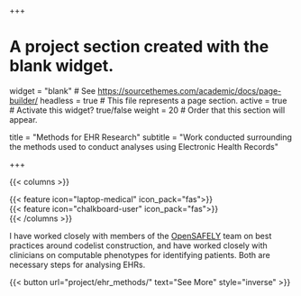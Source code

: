 +++
# A project section created with the blank widget.
widget = "blank"  # See https://sourcethemes.com/academic/docs/page-builder/
headless = true  # This file represents a page section.
active = true # Activate this widget? true/false
weight = 20  # Order that this section will appear.

title = "Methods for EHR Research"
subtitle = "Work conducted surrounding the methods used to conduct analyses using Electronic Health Records"

+++

{{< columns >}}
<div class="col-md-3">
</div>
<div class="col-md-3">
    {{< feature icon="laptop-medical" icon_pack="fas">}}
</div>
<div class="col-md-3">
    {{< feature icon="chalkboard-user" icon_pack="fas">}}
</div>
<div class="col-md-3">
</div>
{{< /columns >}}

I have worked closely with members of the [OpenSAFELY](https://www.opensafely.org/) team on best practices around codelist construction, and have worked closely with clinicians on computable phenotypes for identifying patients. Both are necessary steps for analysing EHRs.

{{< button url="project/ehr_methods/" text="See More" style="inverse" >}}